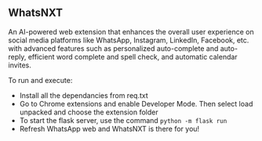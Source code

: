 <h2>WhatsNXT</h2>

An AI-powered web extension that enhances the overall user experience on social media platforms like WhatsApp, Instagram, LinkedIn, Facebook, etc. with advanced features such as personalized auto-complete and auto-reply, efficient word complete and spell check, and automatic calendar invites.

To run and execute:
- Install all the dependancies from req.txt
- Go to Chrome extensions and enable Developer Mode. Then select load unpacked and choose the extension folder
- To start the flask server, use the command ```python -m flask run```
- Refresh WhatsApp web and WhatsNXT is there for you!
